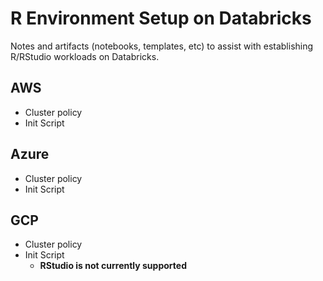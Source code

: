 # R Environment Setup on Databricks

Notes and artifacts (notebooks, templates, etc) to assist with establishing R/RStudio workloads on Databricks.

## AWS
- Cluster policy
- Init Script

## Azure
- Cluster policy
- Init Script

## GCP
- Cluster policy
- Init Script
  - **RStudio is not currently supported**
